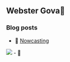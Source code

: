 ## Webster Gova👋

<!--
**wgova/wgova** is a ✨ _special_ ✨ repository because its `README.md` (this file) appears on your GitHub profile.

Here are some ideas to get you started:

- 🌱 I’m currently learning ...
- 👯 I’m looking to collaborate on ...
- 🤔 I’m looking for help with ...
- 💬 Ask me about ...
- 📫 How to reach me: ...
- 😄 Pronouns: ...
- ⚡ Fun fact: ...
-->
### Blog posts
- 🔭 [Nowcasting](https://medium.com/@webster_gova/nowcasting-beyond-covid-19-visualisations-cf687882f313) 
<img src="https://miro.medium.com/max/700/0*hk1faR5Aagf-Asei"> 
- 💬 


